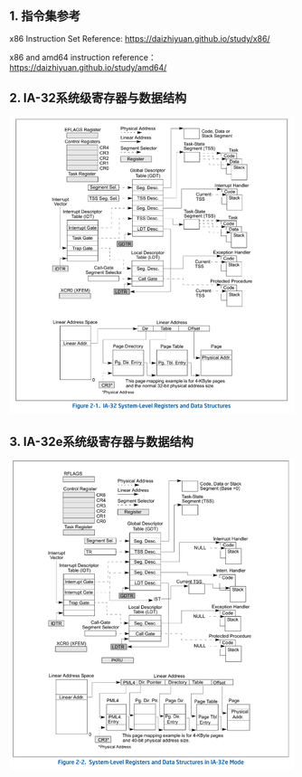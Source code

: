
## 1. 指令集参考

x86 Instruction Set Reference: https://daizhiyuan.github.io/study/x86/

x86 and amd64 instruction reference：https://daizhiyuan.github.io/study/amd64/

## 2. IA-32系统级寄存器与数据结构

![image](./images/IA32.png)

## 3. IA-32e系统级寄存器与数据结构

![image](./images/IA32e.png)
